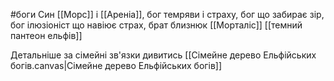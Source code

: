 #боги 
Cин [[Морс]] і [[Ареніа]], бог темряви і страху, бог що забирає зір, бог ілюзіоніст що навіює страх, брат близнюк [[Морталіс]]
[[темний пантеон ельфів]]

Детальніше за сімейні зв'язки дивитись [[Сімейне дерево Ельфійських богів.canvas|Сімейне дерево Ельфійських богів]]